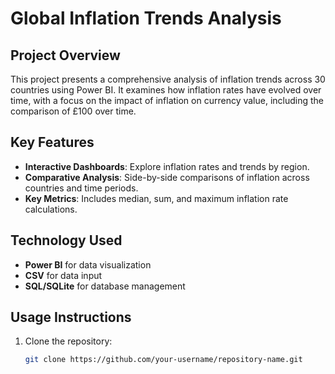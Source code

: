 # Global Inflation Trends Analysis

## Project Overview
This project presents a comprehensive analysis of inflation trends across 30 countries using Power BI. It examines how inflation rates have evolved over time, with a focus on the impact of inflation on currency value, including the comparison of £100 over time.

## Key Features
- **Interactive Dashboards**: Explore inflation rates and trends by region.
- **Comparative Analysis**: Side-by-side comparisons of inflation across countries and time periods.
- **Key Metrics**: Includes median, sum, and maximum inflation rate calculations.
  
## Technology Used
- **Power BI** for data visualization
- **CSV** for data input
- **SQL/SQLite** for database management

## Usage Instructions
1. Clone the repository: 
   ```bash
   git clone https://github.com/your-username/repository-name.git

